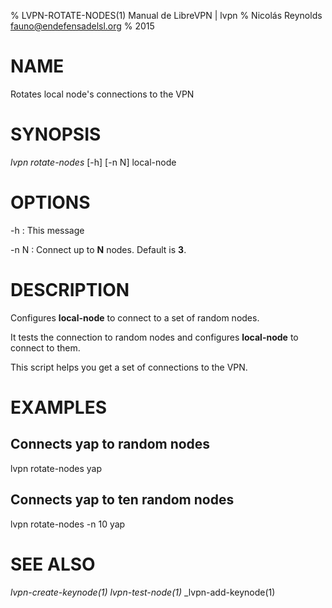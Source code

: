 % LVPN-ROTATE-NODES(1) Manual de LibreVPN | lvpn
% Nicolás Reynolds <fauno@endefensadelsl.org>
% 2015

# NAME

Rotates local node's connections to the VPN


# SYNOPSIS

_lvpn rotate-nodes_ [-h] [-n N] local-node


# OPTIONS

-h
:    This message

-n N
:    Connect up to **N** nodes.  Default is **3**.


# DESCRIPTION

Configures **local-node** to connect to a set of random nodes.

It tests the connection to random nodes and configures **local-node** to
connect to them.

This script helps you get a set of connections to the VPN.


# EXAMPLES

## Connects yap to random nodes

lvpn rotate-nodes yap

## Connects yap to ten random nodes

lvpn rotate-nodes -n 10 yap


# SEE ALSO

 _lvpn-create-keynode(1)_ _lvpn-test-node(1)_ _lvpn-add-keynode(1)
